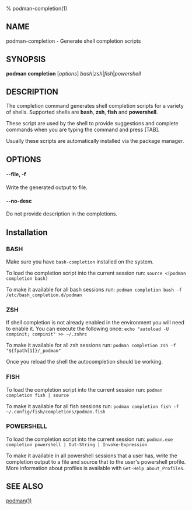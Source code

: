 % podman-completion(1)

## NAME
podman\-completion - Generate shell completion scripts

## SYNOPSIS
**podman completion** [*options*] *bash*|*zsh*|*fish*|*powershell*

## DESCRIPTION
The completion command generates shell completion scripts for a variety of shells. Supported shells are **bash**, **zsh**, **fish** and **powershell**.

These script are used by the shell to provide suggestions and complete commands when you are typing the command and press [TAB].

Usually these scripts are automatically installed via the package manager.

## OPTIONS
#### **--file**, **-f**

Write the generated output to file.

#### **--no-desc**

Do not provide description in the completions.

## Installation

### BASH
Make sure you have `bash-completion` installed on the system.

To load the completion script into the current session run:
`source <(podman completion bash)`

To make it available for all bash sessions run:
`podman completion bash -f /etc/bash_completion.d/podman`


### ZSH
If shell completion is not already enabled in the environment you will need to enable it. You can execute the following once:
`echo "autoload -U compinit; compinit" >> ~/.zshrc`

To make it available for all zsh sessions run:
`podman completion zsh -f "${fpath[1]}/_podman"`

Once you reload the shell the autocompletion should be working.


### FISH
To load the completion script into the current session run:
`podman completion fish | source`

To make it available for all fish sessions run:
`podman completion fish -f ~/.config/fish/completions/podman.fish`

### POWERSHELL
To load the completion script into the current session run:
`podman.exe completion powershell | Out-String | Invoke-Expression`

To make it available in all powershell sessions that a user has, write the
completion output to a file and source that to the user's powershell profile.
More information about profiles is available with `Get-Help about_Profiles`.

## SEE ALSO
[podman(1)](podman.1.md)
